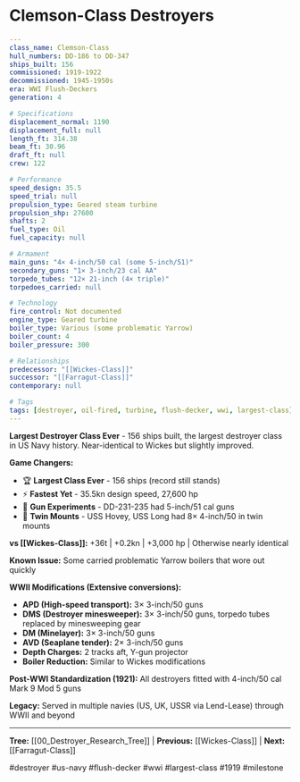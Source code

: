 # Clemson-Class Destroyers

```yaml
---
class_name: Clemson-Class
hull_numbers: DD-186 to DD-347
ships_built: 156
commissioned: 1919-1922
decommissioned: 1945-1950s
era: WWI Flush-Deckers
generation: 4

# Specifications
displacement_normal: 1190
displacement_full: null
length_ft: 314.38
beam_ft: 30.96
draft_ft: null
crew: 122

# Performance
speed_design: 35.5
speed_trial: null
propulsion_type: Geared steam turbine
propulsion_shp: 27600
shafts: 2
fuel_type: Oil
fuel_capacity: null

# Armament
main_guns: "4× 4-inch/50 cal (some 5-inch/51)"
secondary_guns: "1× 3-inch/23 cal AA"
torpedo_tubes: "12× 21-inch (4× triple)"
torpedoes_carried: null

# Technology
fire_control: Not documented
engine_type: Geared turbine
boiler_type: Various (some problematic Yarrow)
boiler_count: 4
boiler_pressure: 300

# Relationships
predecessor: "[[Wickes-Class]]"
successor: "[[Farragut-Class]]"
contemporary: null

# Tags
tags: [destroyer, oil-fired, turbine, flush-decker, wwi, largest-class]
---
```

**Largest Destroyer Class Ever** - 156 ships built, the largest destroyer class in US Navy history. Near-identical to Wickes but slightly improved.

**Game Changers:**
- 🏆 **Largest Class Ever** - 156 ships (record still stands)
- ⚡ **Fastest Yet** - 35.5kn design speed, 27,600 hp
- 🎯 **Gun Experiments** - DD-231-235 had 5-inch/51 cal guns
- 🔧 **Twin Mounts** - USS Hovey, USS Long had 8× 4-inch/50 in twin mounts

**vs [[Wickes-Class]]:** +36t | +0.2kn | +3,000 hp | Otherwise nearly identical

**Known Issue:** Some carried problematic Yarrow boilers that wore out quickly

**WWII Modifications (Extensive conversions):**
- **APD (High-speed transport):** 3× 3-inch/50 guns
- **DMS (Destroyer minesweeper):** 3× 3-inch/50 guns, torpedo tubes replaced by minesweeping gear
- **DM (Minelayer):** 3× 3-inch/50 guns
- **AVD (Seaplane tender):** 2× 3-inch/50 guns
- **Depth Charges:** 2 tracks aft, Y-gun projector
- **Boiler Reduction:** Similar to Wickes modifications

**Post-WWI Standardization (1921):** All destroyers fitted with 4-inch/50 cal Mark 9 Mod 5 guns

**Legacy:** Served in multiple navies (US, UK, USSR via Lend-Lease) through WWII and beyond

---
**Tree:** [[00_Destroyer_Research_Tree]] | **Previous:** [[Wickes-Class]] | **Next:** [[Farragut-Class]]

#destroyer #us-navy #flush-decker #wwi #largest-class #1919 #milestone

